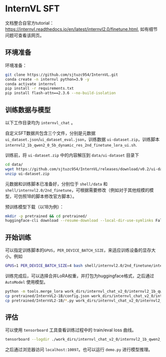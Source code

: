 # InternVL SFT

文档整合自官方tutorial：https://internvl.readthedocs.io/en/latest/internvl2.0/finetune.html, 如有细节问题可查看该网页。

## 环境准备

环境准备：

```bash
git clone https://github.com/sjtuzc954/InternVL.git
conda create -n internvl python=3.9 -y
conda activate internvl
pip install -r requirements.txt
pip install flash-attn==2.3.6 --no-build-isolation
```

## 训练数据与模型

以下工作目录均为 `internvl_chat` 。

自定义SFT数据共包含三个文件，分别是元数据 `ui_dataset.json`/`ui_dataset_eval.json`，训练数据 `ui-dataset.zip`，训练脚本 `internvl2_1b_qwen2_0_5b_dynamic_res_2nd_finetune_lora_ui.sh`.

训练前，将 `ui-dataset.zip` 中的内容解压到 `data/ui-dataset` 目录下

```bash
cd data/
wget https://github.com/sjtuzc954/InternVL/releases/download/v0.2/ui-dataset.zip
unzip ui-dataset.zip
```

元数据和训练脚本已准备好，分别位于 `shell/data` 和 `shell/internvl2.0/2nd_finetune`，可根据需要修改（例如对于其他规模的模型，可仿照1B的脚本修改官方脚本）。

预训练模型下载（以1B为例）：

```bash
mkdir -p pretrained && cd pretrained/
huggingface-cli download --resume-download --local-dir-use-symlinks False OpenGVLab/InternVL2-1B --local-dir InternVL2-1B
```

## 开始训练

可以指定训练脚本的`GPUS`，`PER_DEVICE_BATCH_SIZE`，来适应训练设备的显存大小。例如

```bash
GPUS=1 PER_DEVICE_BATCH_SIZE=4 bash shell/internvl2.0/2nd_finetune/internvl2_1b_qwen2_0_5b_dynamic_res_2nd_finetune_lora_ui.sh
```

训练完成后，可以选择合并LoRA权重，并打包为huggingface格式，之后通过 `AutoModel` 使用模型。

```bash
python -m tools.merge_lora work_dirs/internvl_chat_v2_0/internvl2_1b_qwen2_0_5b_dynamic_res_2nd_finetune_lora_ui work_dirs/internvl_chat_v2_0/internvl2_1b_qwen2_0_5b_dynamic_res_2nd_finetune_lora_ui_merge/
cp pretrained/InternVL2-1B/config.json work_dirs/internvl_chat_v2_0/internvl2_1b_qwen2_0_5b_dynamic_res_2nd_finetune_lora_ui_merge
cp pretrained/InternVL2-1B/*.py work_dirs/internvl_chat_v2_0/internvl2_1b_qwen2_0_5b_dynamic_res_2nd_finetune_lora_ui_merge
```

## 评估

可以使用 `tensorboard` 工具查看训练过程中的 train/eval loss 曲线。

```bash
tensorboard --logdir ./work_dirs/internvl_chat_v2_0/internvl2_1b_qwen2_0_5b_dynamic_res_2nd_finetune_lora_ui --port 10097 --host 127.0.0.1
```

之后通过浏览器访问 `localhost:10097`。也可以运行 `demo.py` 进行模型推理。